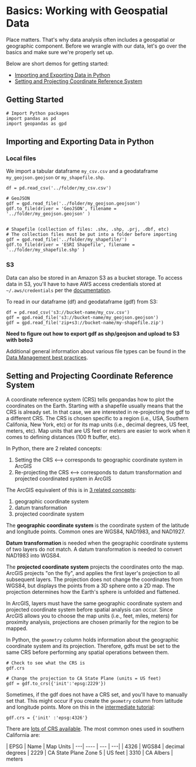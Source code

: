 # Basics: Working with Geospatial Data

Place matters. That's why data analysis often includes a geospatial or geographic component. Before we wrangle with our data, let's go over the basics and make sure we're properly set up.

Below are short demos for getting started: 
* [Importing and Exporting Data in Python](#Importing-and-Exporting-Data-in-Python)
* [Setting and Projecting Coordinate Reference System](#Setting-and-Projecting-Coordinate-Reference-System)

## Getting Started

```
# Import Python packages
import pandas as pd
import geopandas as gpd
```

## Importing and Exporting Data in Python
### <b> Local files </b>
We import a tabular dataframe `my_csv.csv` and a geodataframe `my_geojson.geojson` or `my_shapefile.shp`. 
```
df = pd.read_csv('../folder/my_csv.csv')

# GeoJSON
gdf = gpd.read_file('../folder/my_geojson.geojson')
gdf.to_file(driver = 'GeoJSON', filename = '../folder/my_geojson.geojson' )


# Shapefile (collection of files: .shx, .shp, .prj, .dbf, etc)
# The collection files must be put into a folder before importing
gdf = gpd.read_file('../folder/my_shapefile/')
gdf.to_file(driver = 'ESRI Shapefile', filename = '../folder/my_shapefile.shp' )
```

### <b> S3 </b>
Data can also be stored in an Amazon S3 as a bucket storage. To access data in S3, you'll have to have AWS access credentials stored at `~/.aws/credentials` per the [documentation](https://docs.aws.amazon.com/cli/latest/userguide/cli-chap-configure.html).

To read in our dataframe (df) and geodataframe (gdf) from S3: 

```
df = pd.read_csv('s3://bucket-name/my_csv.csv')
gdf = gpd.read_file('s3://bucket-name/my_geojson.geojson')
gdf = gpd.read_file('zip+s3://bucket-name/my-shapefile.zip')
```
<b> Need to figure out how to export gdf as shp/geojson and upload to S3 with boto3  
</b> 

Additional general information about various file types can be found in the [Data Management best practices](./data-management.md).


## Setting and Projecting Coordinate Reference System
A coordinate reference system (CRS) tells geopandas how to plot the coordinates on the Earth. Starting with a shapefile usually means that the CRS is already set. In that case, we are interested in re-projecting the gdf to a different CRS. The CRS is chosen specific to a region (i.e., USA, Southern Califonia, New York, etc) or for its map units (i.e., decimal degrees, US feet, meters, etc). Map units that are US feet or meters are easier to work when it comes to defining distances (100 ft buffer, etc).

In Python, there are 2 related concepts: 
1. Setting the CRS <--> corresponds to geographic coordinate system in ArcGIS
2. Re-projecting the CRS <--> corresponds to datum transformation and projected coordinated system in ArcGIS



The ArcGIS equivalent of this is in [3 related concepts](https://pro.arcgis.com/en/pro-app/help/mapping/properties/coordinate-systems-and-projections.htm):
1. geographic coordinate system
2. datum transformation
3. projected coordinate system

The <b> geographic coordinate system</b> is the coordinate system of the latitude and longitude points. Common ones are WGS84, NAD1983, and NAD1927.

<b> Datum transformation </b> is needed when the geographic coordinate systems of two layers do not match. A datum transformation is needed to convert NAD1983 into WGS84.

The <b>projected coordinate system</b> projects the coordinates onto the map. ArcGIS projects "on the fly", and applies the first layer's projection to all subsequent layers. The projection does not change the coordinates from WGS84, but displays the points from a 3D sphere onto a 2D map. The projection determines how the Earth's sphere is unfolded and flattened. 

In ArcGIS, layers must have the same geographic coordinate system and projected coordinate system before spatial analysis can occur. Since ArcGIS allows you to choose the map units (i.e., feet, miles, meters) for proximity analysis, projections are chosen primarily for the region to be mapped.

In Python, the `geometry` column holds information about the geographic coordinate system and its projection. Therefore, gdfs must be set to the same CRS before performing any spatial operations between them. 

```
# Check to see what the CRS is
gdf.crs

# Change the projection to CA State Plane (units = US feet)
gdf = gdf.to_crs({'init':'epsg:2229'})
```

Sometimes, if the gdf does not have a CRS set, and you'll have to manually set that. This might occur if you create the `geometry` column from latitude and longitude points. More on this in the [intermediate tutorial](./spatial-analysis-intermediate.md#Create-geometry-column-from-latitude-and-longitude-coordinates):
```
gdf.crs = {'init' :'epsg:4326'}
```

There are [lots of CRS available](https://epsg.io). The most common ones used in southern California are:

| EPSG | Name | Map Units 
| ---| ---- | --- | ---| 
| 4326 | WGS84 | decimal degrees 
| 2229 | CA State Plane Zone 5 | US feet 
| 3310 | CA Albers | meters 